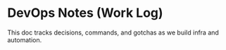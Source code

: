 # DevOps Notes (Work Log)
This doc tracks decisions, commands, and gotchas as we build infra and automation.
